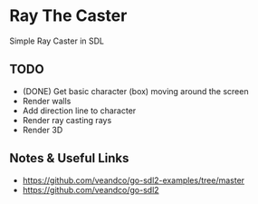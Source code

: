 # Ray The Caster

Simple Ray Caster in SDL

## TODO

* (DONE) Get basic character (box) moving around the screen
* Render walls
* Add direction line to character
* Render ray casting rays
* Render 3D

## Notes & Useful Links

* https://github.com/veandco/go-sdl2-examples/tree/master
* https://github.com/veandco/go-sdl2

